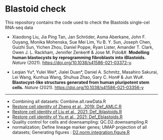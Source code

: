 # Blastoid check



This repository contains the code used to check the Blastoids single-cel RNA-seq data

- Xiaodong Liu, Jia Ping Tan, Jan Schröder, Asma Aberkane, John F. Ouyang, Monika Mohenska, Sue Mei Lim, Yu B. Y. Sun, Joseph Chen, Guizhi Sun, Yichen Zhou, Daniel Poppe, Ryan Lister, Amander T. Clark, Owen J. L. Rackham, Jennifer Zenker# & Jose M. Polo&#. **Modelling human blastocysts by reprogramming fibroblasts into iBlastoids.** *Nature* (2021). https://doi.org/10.1038/s41586-021-03372-y.

- Leqian Yu\*, Yulei Wei\*, Jialei Duan\*, Daniel A. Schmitz, Masahiro Sakurai, Lei Wang, Kunhua Wang, Shuhua Zhao, Gary C. Hon# & Jun Wu#. **Blastocyst-like structures generated from human pluripotent stem cells.** *Nature* (2021). https://doi.org/10.1038/s41586-021-03356-y


***


- Combining all datasets: Combine.all.rawData.R
- [Restore cell identity of Zheng et al., 2019: Def_AMLC.R ](html_report/Def_AMLC.html)
- [Restore cell identity of Liu et al., 2021: Def_Iblastoids.R ](html_report/Def_Iblastoids.html)
- [Restore cell identity of Yu et al., 2021: Def_Eblastoids.R ](html_report/Def_Eblastoids.html)
- Quality control for cells and downsampling: QC.D2.downsampling.R
- normalization; Define lineage marker genes; UMAP projection of all datasets; Generating figures : [D2.norm.integration.figure.R](html_report/D2.norm.integration.figure.html)


